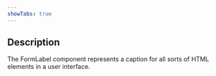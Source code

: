 ```yaml
---
showTabs: true
---
```


## Description

The FormLabel component represents a caption for all sorts of HTML elements in a user interface.
